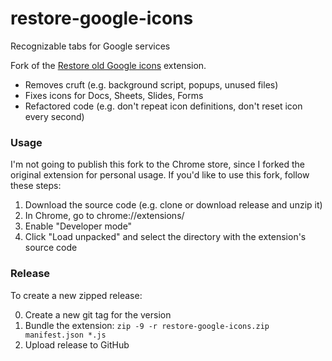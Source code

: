 # restore-google-icons
Recognizable tabs for Google services

Fork of the [Restore old Google icons](https://chrome.google.com/webstore/detail/restore-old-google-icons/iellnmonjokmoagdlggagdmfjgpiahmb/related) extension.

- Removes cruft (e.g. background script, popups, unused files)
- Fixes icons for Docs, Sheets, Slides, Forms
- Refactored code (e.g. don't repeat icon definitions, don't reset icon every second)

### Usage

I'm not going to publish this fork to the Chrome store, since I forked the original
extension for personal usage. If you'd like to use this fork, follow these steps:

1. Download the source code (e.g. clone or download release and unzip it)
2. In Chrome, go to chrome://extensions/
3. Enable "Developer mode"
4. Click "Load unpacked" and select the directory with the extension's source code

### Release

To create a new zipped release:

0. Create a new git tag for the version
1. Bundle the extension: `zip -9 -r restore-google-icons.zip manifest.json *.js`
2. Upload release to GitHub
